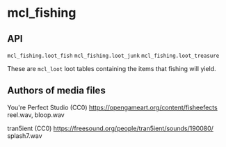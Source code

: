 # mcl_fishing
## API
`mcl_fishing.loot_fish`
`mcl_fishing.loot_junk`
`mcl_fishing.loot_treasure`

These are `mcl_loot` loot tables containing the items that fishing will yield.

## Authors of media files
You're Perfect Studio (CC0)
https://opengameart.org/content/fisheefects
  reel.wav, bloop.wav

tran5ient (CC0)
https://freesound.org/people/tran5ient/sounds/190080/
  splash7.wav
